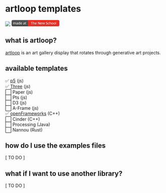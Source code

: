 # artloop templates

<a href='http://www.recurse.com' title='Made with love at the Recurse Center'><img src='https://cloud.githubusercontent.com/assets/2883345/11325206/336ea5f4-9150-11e5-9e90-d86ad31993d8.png' height='20px'/></a> <a href="https://newschool.edu"><img src="https://raw.githubusercontent.com/zachkrall/art-loop/master/docs/images/the-new-school.png" height="20px"/></a>

## what is artloop?

[artloop](https://github.com/zachkrall/art-loop) is an art gallery display that rotates through generative art projects. 

## available templates

✅ [p5](/p5) (js)
<br/>✅ [Three](/three) (js)
<br/>⬜️ Paper (js)
<br/>⬜️ Pts (js)
<br/>⬜️ D3 (js)
<br/>⬜️ A-Frame (js)
<br/>✅ [openFrameworks](/openFrameworks) (C++)
<br/>⬜️ Cinder (C++)
<br/>⬜️ Processing (Java)
<br/>⬜️ Nannou (Rust)

## how do I use the examples files

[ TO DO ]

## what if I want to use another library?

[ TO DO ]
